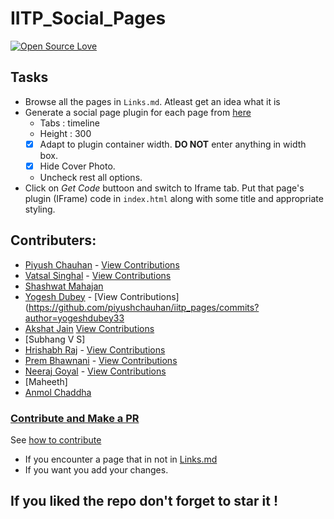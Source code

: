# IITP_Social_Pages

[![Open Source Love](https://badges.frapsoft.com/os/v1/open-source.png?v=103)](https://github.com/ellerbrock/open-source-badges/)


## Tasks

- Browse all the pages in `Links.md`. Atleast get an idea what it is
- Generate a social page plugin for each page from [here](https://developers.facebook.com/docs/plugins/page-plugin/)
  - Tabs : timeline
  - Height : 300
  - [X] Adapt to plugin container width. **DO NOT** enter anything in width box.
  - [X] Hide Cover Photo.
  - Uncheck rest all options.
- Click on *Get Code* buttoon and switch to Iframe tab. Put that page's plugin (IFrame) code in `index.html` along with some title and appropriate styling.

## Contributers:

- [Piyush Chauhan](https://github.com/piyushchauhan) - [View Contributions](https://github.com/piyushchauhan/iitp_pages/commits?author=piyushchauhan)
- [Vatsal Singhal](https://github.com/vatsalsin) - [View Contributions](https://github.com/piyushchauhan/iitp_pages/commits?author=vatsalsin)
- [Shashwat Mahajan](https://github.com/shashwat211)
- [Yogesh Dubey](https://githib.com/yogeshdubey33) - [View Contributions](https://github.com/piyushchauhan/iitp_pages/commits?author=yogeshdubey33
- [Akshat Jain](https://github.com/Akshat99) [View Contributions](https://github.com/piyushchauhan/iitp_pages/commits?author=Akshat99)
- [Subhang V S]
- [Hrishabh Raj](https://github.com/hrisbh10) - [View Contributions](https://github.com/piyushchauhan/iitp_pages/commits?author=hrisbh10)
- [Prem Bhawnani](https://githib.com/Prem-14) - [View Contributions](https://github.com/piyushchauhan/iitp_pages/commits?author=Prem-14)
- [Neeraj Goyal](https://githib.com/goyal9314) - [View Contributions](https://github.com/piyushchauhan/iitp_pages/commits?author=goyal9314)
- [Maheeth]
- [Anmol Chaddha](https://github.com/chanmol1999)

### [Contribute and Make a PR](https://github.com/piyushchauhan/iitp_pages/blob/master/CONTRIBUTING.md)

See [how to contribute](https://help.github.com/articles/creating-a-pull-request/)

- If you encounter a page that in not in [Links.md](https://github.com/piyushchauhan/iitp_pages/blob/master/Links.md)
- If you want you add your changes.

## If you liked the repo don't forget to star it !

